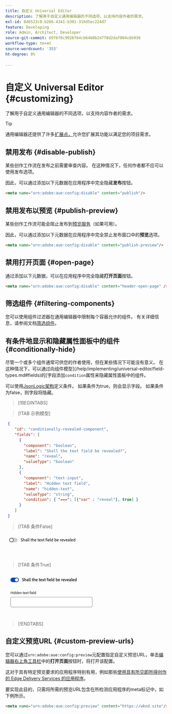 ```yaml
---
title: 自定义 Universal Editor
description: 了解用于自定义通用编辑器的不同选项，以支持内容作者的需求。
exl-id: 8d6523c8-b266-4341-b301-316d5ec224d7
feature: Developing
role: Admin, Architect, Developer
source-git-commit: 6976f0c9926fb4cb64b0b2d7f8d2daf004c6b936
workflow-type: tm+mt
source-wordcount: '353'
ht-degree: 8%

---
```



# 自定义 Universal Editor {#customizing}

了解用于自定义通用编辑器的不同选项，以支持内容作者的需求。

>[!TIP]
>
>通用编辑器还提供了许多[扩展点，](/help/implementing/universal-editor/extending.md)允许您扩展其功能以满足您的项目需求。

## 禁用发布 {#disable-publish}

某些创作工作流在发布之前需要审查内容。 在这种情况下，任何作者都不应可以使用发布选项。

因此，可以通过添加以下元数据在应用程序中完全隐藏&#x200B;**发布**&#x200B;按钮。

```html
<meta name="urn:adobe:aue:config:disable" content="publish"/>
```

## 禁用发布以预览 {#publish-preview}

某些创作工作流可能会阻止发布到[预览服务](/help/sites-cloud/authoring/sites-console/previewing-content.md)（如果可用）。

因此，可以通过添加以下元数据在应用程序中完全禁止发布窗口中的&#x200B;**预览**&#x200B;选项。

```html
<meta name="urn:adobe:aue:config:disable" content="publish-preview"/>
```

## 禁用打开页面 {#open-page}

通过添加以下元数据，可以在应用程序中完全隐藏&#x200B;**打开页面**&#x200B;按钮。

```html
<meta name="urn:adobe:aue:config:disable" content="header-open-page" />
```

## 筛选组件 {#filtering-components}

您可以使用组件过滤器在通用编辑器中限制每个容器允许的组件。 有关详细信息，请参阅文档[筛选组件](/help/implementing/universal-editor/filtering.md)。

## 有条件地显示和隐藏属性面板中的组件 {#conditionally-hide}

尽管一个或多个组件通常可供您的作者使用，但在某些情况下可能没有意义。 在这种情况下，可以通过向组件模型](/help/implementing/universal-editor/field-types.md#fields)的[字段添加`condition`属性来隐藏属性面板中的组件。

可以使用[JsonLogic架构](https://jsonlogic.com/)定义条件。 如果条件为true，则会显示字段。 如果条件为false，则字段将隐藏。

>[!BEGINTABS]

>[!TAB 示例模型]

```json
 {
    "id": "conditionally-revealed-component",
    "fields": [
      {
        "component": "boolean",
        "label": "Shall the text field be revealed?",
        "name": "reveal",
        "valueType": "boolean"
      },
      {
        "component": "text-input",
        "label": "Hidden text field",
        "name": "hidden-text",
        "valueType": "string",
        "condition": { "===": [{"var" : "reveal"}, true] }
      }
    ]
 }
```

>[!TAB 条件False]

![隐藏的文本字段](assets/hidden.png)

>[!TAB 条件True]

![显示的文本字段](assets/shown.png)

>[!ENDTABS]

## 自定义预览URL {#custom-preview-urls}

您可以通过`urn:adobe:aue:config:preview`元配置指定自定义预览URL，单击[编辑器右上角工具栏](/help/sites-cloud/authoring/universal-editor/navigation.md#universal-editor-toolbar)中的&#x200B;**打开页面**&#x200B;按钮时，将打开该配置。

这对于具有特定预览要求的应用程序特别有用，例如那些[使用具有所见即所得创作的 Edge Delivery Services 的应用程序](/help/edge/wysiwyg-authoring/authoring.md)。

要实现此目的，只需将所需的预览URL包含在所检测应用程序的meta标记中，如下例所示。

```html
<meta name="urn:adobe:aue:config:preview" content="https://wknd.site"/>
```
